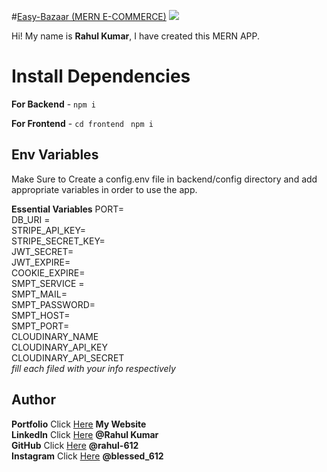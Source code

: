 #[Easy-Bazaar (MERN E-COMMERCE)](http://easybazaar.tk)
![](https://github.com/rahul-612/MERN-Ecommerce/blob/master/preview.gif)


Hi! My name is **Rahul Kumar**, I have created this MERN APP.


# Install Dependencies

**For Backend** - `npm i`

**For Frontend** - `cd frontend` ` npm i`

## Env Variables

Make Sure to Create a config.env file in backend/config directory and add appropriate variables in order to use the app.

**Essential Variables**
PORT= <br/>
DB_URI = <br/>
STRIPE_API_KEY= <br/>
STRIPE_SECRET_KEY= <br/>
JWT_SECRET= <br/>
JWT_EXPIRE= <br/>
COOKIE_EXPIRE= <br/>
SMPT_SERVICE = <br/>
SMPT_MAIL= <br/>
SMPT_PASSWORD= <br/>
SMPT_HOST= <br/>
SMPT_PORT= <br/>
CLOUDINARY_NAME <br/>
CLOUDINARY_API_KEY <br/>
CLOUDINARY_API_SECRET <br/>
_fill each filed with your info respectively_

## Author

**Portfolio** Click [Here](https://rahul612-portfolio.onrender.com/) **My Website** <br/>
**LinkedIn** Click [Here](https://www.linkedin.com/in/rahul-kumar-83658a222) **@Rahul Kumar** <br/>
**GitHub** Click [Here](https://github.com/rahul-612) **@rahul-612** <br/>
**Instagram** Click [Here](https://www.instagram.com/blessed_612) **@blessed_612** <br/>

